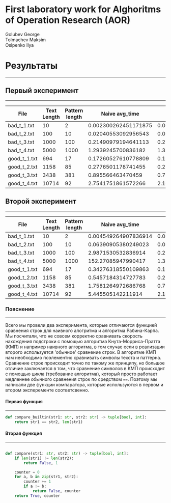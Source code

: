 # First laboratory work for Alghoritms of Operation Research (AOR)

Golubev George  
Tolmachev Maksim  
Osipenko Ilya

# Результаты

----

## Первый эксперимент

---
|File                              |Text Length|Pattern length|Naive avg_time      |KMP avg_time|RabinKarp avg_time  |Naive comparisons|KMP comparisons      |RabinKarp comparisons|
|----------------------------------|-----------|--------------|--------------------|------------|--------------------|-----------------|---------------------|---------------------|
|bad_t_1.txt                       |10         |2             |0.002300262451171875|0.002129077911376953|0.002835512161254883|27.0             |28.0                 |12.0                 |
|bad_t_2.txt                       |100        |10            |0.02040553092956543 |0.0230405330657959|0.022913217544555664|1001.0           |290.0                |102.0                |
|bad_t_3.txt                       |1000       |100           |0.21490979194641113 |0.2549123764038086|0.24477410316467282 |91001.0          |2900.0               |1002.0               |
|bad_t_4.txt                       |5000       |1000          |1.2939245700836182  |1.3587391376495361|1.175182819366455   |4005001.0        |14000.0              |5002.0               |
|good_t_1.txt                      |694        |17            |0.17260527610778809 |0.1378476619720459|0.22014188766479492 |12204.0          |1407.0               |696.0                |
|good_t_2.txt                      |1158       |85            |0.2776501178741455  |0.21866250038146973|0.3597898483276367  |92364.0          |2316.0               |1160.0               |
|good_t_3.txt                      |3438       |381           |0.895566463470459   |0.774667501449585|1.1014440059661865  |1168156.0        |6977.0               |3440.0               |
|good_t_4.txt                      |10714      |92            |2.7541751861572266  |2.1657326221466064|3.6057546138763428  |987939.0         |21428.0              |10716.0              |

## Второй эксперимент

---

|File                              |Text Length|Pattern length|Naive avg_time      |KMP avg_time|RabinKarp avg_time  |Naive comparisons|KMP comparisons      |RabinKarp comparisons|
|----------------------------------|-----------|--------------|--------------------|------------|--------------------|-----------------|---------------------|---------------------|
|bad_t_1.txt                       |10         |2             |0.004549264907836914|0.002157926559448242|0.003206491470336914|27.0             |28.0                 |12.0                 |
|bad_t_2.txt                       |100        |10            |0.06390905380249023 |0.0232088565826416|0.023473501205444336|1001.0           |290.0                |102.0                |
|bad_t_3.txt                       |1000       |100           |2.9871530532836914  |0.2549705505371094|0.24328064918518066 |91001.0          |2900.0               |1002.0               |
|bad_t_4.txt                       |5000       |1000          |152.27085947990417  |1.3212933540344238|1.193284034729004   |4005001.0        |14000.0              |5002.0               |
|good_t_1.txt                      |694        |17            |0.34276318550109863 |0.138671875 |0.21974754333496094 |1392.0           |1407.0               |696.0                |
|good_t_2.txt                      |1158       |85            |0.5457184314727783  |0.21747779846191406|0.3654956817626953  |2232.0           |2316.0               |1160.0               |
|good_t_3.txt                      |3438       |381           |1.7581264972686768  |0.7766067981719971|1.1177539825439453  |6612.0           |6977.0               |3440.0               |
|good_t_4.txt                      |10714      |92            |5.445505142211914   |2.105520725250244|3.6695446968078613  |21337.0          |21428.0              |10716.0              |

### Пояснение

---
Всего мы провели два эксперимента, которые отличаются функцией сравнения строк для наивного алогритма и алгоритма Рабина-Карпа. Мы посчитали, что не совсем корректно сравнивать скорость нахождения подстроки с помощью алгоритма Кнута-Морриса-Пратта (КМП) и например наивного алгоритма, в том случае если в реализации второго используется \'обычное\' сравнение строк. В алгоритме КМП нам необходимо поэлементно сравнивать символы текста и паттерна. Сравнение строк происходит точно по такому же принципу, но большое отличие заключается в том, что сравнение символов в КМП происходит с помощью цикла (требование алгоритма), который просто работает медленнее обычного сравнения строк по средством ``==``. Поэтому мы написали две функции компаратора, которые используются в первом и втором эксперементе соответсвенно.

#### Первая функция

---

```python
def compare_builtin(str1: str, str2: str) -> tuple[bool, int]:
    return str1 == str2, len(str1)

```

#### Вторая функция

---

```python

def compare(str1: str, str2: str) -> tuple[bool, int]:
    if len(str1) != len(str2):
        return False, 1

    counter = 0
    for a, b in zip(str1, str2):
        counter += 1
        if a != b:
            return False, counter
    return True, counter

```
